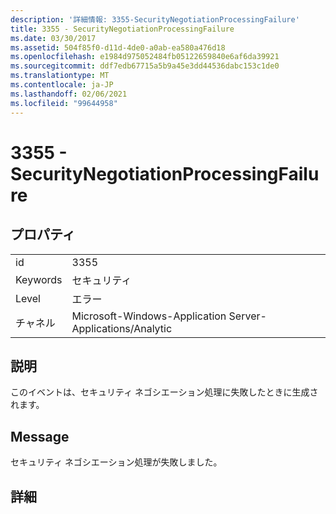 ```yaml
---
description: '詳細情報: 3355-SecurityNegotiationProcessingFailure'
title: 3355 - SecurityNegotiationProcessingFailure
ms.date: 03/30/2017
ms.assetid: 504f85f0-d11d-4de0-a0ab-ea580a476d18
ms.openlocfilehash: e1984d975052484fb05122659840e6af6da39921
ms.sourcegitcommit: ddf7edb67715a5b9a45e3dd44536dabc153c1de0
ms.translationtype: MT
ms.contentlocale: ja-JP
ms.lasthandoff: 02/06/2021
ms.locfileid: "99644958"
---
```

# <a name="3355---securitynegotiationprocessingfailure"></a>3355 - SecurityNegotiationProcessingFailure

## <a name="properties"></a>プロパティ  
  
|||  
|-|-|  
|id|3355|  
|Keywords|セキュリティ|  
|Level|エラー|  
|チャネル|Microsoft-Windows-Application Server-Applications/Analytic|  
  
## <a name="description"></a>説明  

 このイベントは、セキュリティ ネゴシエーション処理に失敗したときに生成されます。  
  
## <a name="message"></a>Message  

 セキュリティ ネゴシエーション処理が失敗しました。  
  
## <a name="details"></a>詳細
